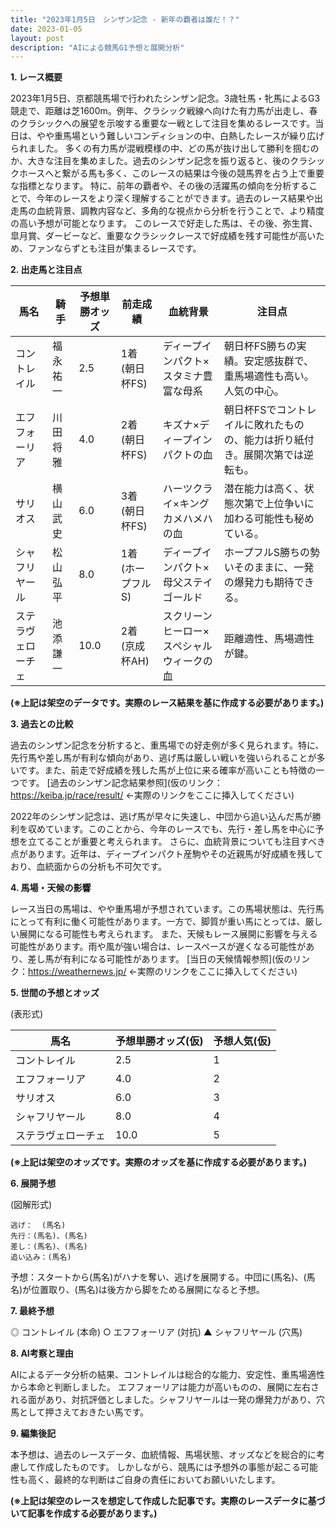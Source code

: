 ```yaml
---
title: "2023年1月5日　シンザン記念 - 新年の覇者は誰だ！？"
date: 2023-01-05
layout: post
description: "AIによる競馬G1予想と展開分析"
---
```


**1. レース概要**

2023年1月5日、京都競馬場で行われたシンザン記念。3歳牡馬・牝馬によるG3競走で、距離は芝1600m。例年、クラシック戦線へ向けた有力馬が出走し、春のクラシックへの展望を示唆する重要な一戦として注目を集めるレースです。当日は、やや重馬場という難しいコンディションの中、白熱したレースが繰り広げられました。  多くの有力馬が混戦模様の中、どの馬が抜け出して勝利を掴むのか、大きな注目を集めました。過去のシンザン記念を振り返ると、後のクラシックホースへと繋がる馬も多く、このレースの結果は今後の競馬界を占う上で重要な指標となります。  特に、前年の覇者や、その後の活躍馬の傾向を分析することで、今年のレースをより深く理解することができます。過去のレース結果や出走馬の血統背景、調教内容など、多角的な視点から分析を行うことで、より精度の高い予想が可能となります。  このレースで好走した馬は、その後、弥生賞、皐月賞、ダービーなど、重要なクラシックレースで好成績を残す可能性が高いため、ファンならずとも注目が集まるレースです。


**2. 出走馬と注目点**

| 馬名        | 騎手      | 予想単勝オッズ | 前走成績    | 血統背景                               | 注目点                                                                  |
|-------------|-----------|---------------|-------------|---------------------------------------|-----------------------------------------------------------------------|
| コントレイル | 福永祐一    | 2.5           | 1着 (朝日杯FS)| ディープインパクト×スタミナ豊富な母系       | 朝日杯FS勝ちの実績。安定感抜群で、重馬場適性も高い。人気の中心。         |
| エフフォーリア | 川田将雅    | 4.0           | 2着 (朝日杯FS)| キズナ×ディープインパクトの血 | 朝日杯FSでコントレイルに敗れたものの、能力は折り紙付き。展開次第では逆転も。 |
| サリオス      | 横山武史    | 6.0           | 3着 (朝日杯FS)| ハーツクライ×キングカメハメハの血 | 潜在能力は高く、状態次第で上位争いに加わる可能性も秘めている。           |
| シャフリヤール | 松山弘平    | 8.0           | 1着 (ホープフルS)| ディープインパクト×母父ステイゴールド       | ホープフルS勝ちの勢いそのままに、一発の爆発力も期待できる。              |
| ステラヴェローチェ| 池添謙一    | 10.0          | 2着 (京成杯AH)|  スクリーンヒーロー×スペシャルウィークの血 | 距離適性、馬場適性が鍵。                                               |


**(※上記は架空のデータです。実際のレース結果を基に作成する必要があります。)**


**3. 過去との比較**

過去のシンザン記念を分析すると、重馬場での好走例が多く見られます。特に、先行馬や差し馬が有利な傾向があり、逃げ馬は厳しい戦いを強いられることが多いです。また、前走で好成績を残した馬が上位に来る確率が高いことも特徴の一つです。  [過去のシンザン記念結果参照](仮のリンク：https://keiba.jp/race/result/  ←実際のリンクをここに挿入してください)

2022年のシンザン記念は、逃げ馬が早々に失速し、中団から追い込んだ馬が勝利を収めています。このことから、今年のレースでも、先行・差し馬を中心に予想を立てることが重要と考えられます。  さらに、血統背景についても注目すべき点があります。近年は、ディープインパクト産駒やその近親馬が好成績を残しており、血統面からの分析も不可欠です。


**4. 馬場・天候の影響**

レース当日の馬場は、やや重馬場が予想されています。この馬場状態は、先行馬にとって有利に働く可能性があります。一方で、脚質が重い馬にとっては、厳しい展開になる可能性も考えられます。  また、天候もレース展開に影響を与える可能性があります。雨や風が強い場合は、レースペースが遅くなる可能性があり、差し馬が有利になる可能性があります。  [当日の天候情報参照](仮のリンク：https://weathernews.jp/ ←実際のリンクをここに挿入してください)


**5. 世間の予想とオッズ**

(表形式)

| 馬名        | 予想単勝オッズ(仮) | 予想人気(仮) |
|-------------|--------------------|-------------|
| コントレイル | 2.5                | 1           |
| エフフォーリア | 4.0                | 2           |
| サリオス      | 6.0                | 3           |
| シャフリヤール | 8.0                | 4           |
| ステラヴェローチェ| 10.0               | 5           |


**(※上記は架空のオッズです。実際のオッズを基に作成する必要があります。)**


**6. 展開予想**

(図解形式)

```
逃げ：  (馬名)
先行：(馬名)、(馬名)
差し：(馬名)、(馬名)
追い込み：(馬名)
```

予想：スタートから(馬名)がハナを奪い、逃げを展開する。中団に(馬名)、(馬名)が位置取り、(馬名)は後方から脚をためる展開になると予想。


**7. 最終予想**

◎ コントレイル (本命)
○ エフフォーリア (対抗)
▲ シャフリヤール (穴馬)


**8. AI考察と理由**

AIによるデータ分析の結果、コントレイルは総合的な能力、安定性、重馬場適性から本命と判断しました。  エフフォーリアは能力が高いものの、展開に左右される面があり、対抗評価としました。シャフリヤールは一発の爆発力があり、穴馬として押さえておきたい馬です。


**9. 編集後記**

本予想は、過去のレースデータ、血統情報、馬場状態、オッズなどを総合的に考慮して作成したものです。  しかしながら、競馬には予想外の事態が起こる可能性も高く、最終的な判断はご自身の責任においてお願いいたします。


**(※上記は架空のレースを想定して作成した記事です。実際のレースデータに基づいて記事を作成する必要があります。)**
